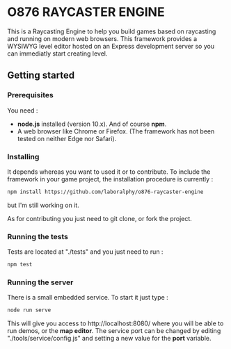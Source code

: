 # O876 RAYCASTER ENGINE
This is a Raycasting Engine to help you build games based on raycasting and 
running on modern web browsers. This framework provides a WYSIWYG level editor hosted 
on an Express development server so you can immediatly start creating level.

## Getting started

### Prerequisites
You need :
* __node.js__ installed (version 10.x). And of course __npm__.
* A web browser like Chrome or Firefox.
(The framework has not been tested on neither Edge nor Safari).

### Installing
It depends whereas you want to used it or to contribute.
To include the framework in your game project, the installation procedure is currently :
```bash
npm install https://github.com/laboralphy/o876-raycaster-engine
```
but I'm still working on it.

As for contributing you just need to git clone, or fork the project.


### Running the tests
Tests are located at "./tests" and you just need to run :
```bash
npm test
```

### Running the server
There is a small embedded service. To start it just type :
```bash
node run serve
```
This will give you access to http://localhost:8080/ where you will be able to run demos, 
or the __map editor__. The service port can be changed by editing "./tools/service/config.js" 
and setting a new value for the __port__ variable.


